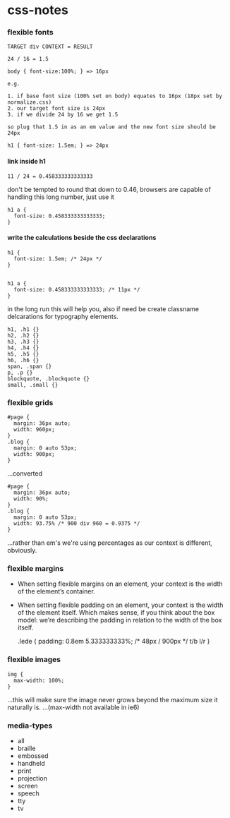 css-notes
=========

### flexible fonts

    TARGET div CONTEXT = RESULT
    
    24 / 16 = 1.5
    
    body { font-size:100%; } => 16px
    
    e.g.
    
    1. if base font size (100% set on body) equates to 16px (18px set by normalize.css)
    2. our target font size is 24px
    3. if we divide 24 by 16 we get 1.5
    
    so plug that 1.5 in as an em value and the new font size should be 24px
    
    h1 { font-size: 1.5em; } => 24px
    
#### link inside h1

    11 / 24 = 0.458333333333333
    
don't be tempted to round that down to 0.46, browsers are capable of handling this long number, just use it

    h1 a { 
      font-size: 0.458333333333333;
    }

#### write the calculations beside the css declarations

    h1 {
      font-size: 1.5em; /* 24px */
    }


    h1 a {
      font-size: 0.458333333333333; /* 11px */
    }

in the long run this will help you, also if need be create classname delcarations for typography elements.
    

    h1, .h1 {}
    h2, .h2 {}
    h3, .h3 {}
    h4, .h4 {}
    h5, .h5 {}
    h6, .h6 {}
    span, .span {}
    p, .p {}
    blockquote, .blockquote {}
    small, .small {}
    
### flexible grids

    #page { 
      margin: 36px auto;
      width: 960px;
    }
    .blog {
      margin: 0 auto 53px;
      width: 900px;
    }
    
...converted

    #page {
      margin: 36px auto;
      width: 90%;
    }
    .blog {
      margin: 0 auto 53px;
      width: 93.75% /* 900 div 960 = 0.9375 */
    }
      
...rather than em's we're using percentages as our context is different, obviously.

### flexible margins

* When setting flexible margins on an element, your context is the width of the element’s container.
* When setting flexible padding on an element, your context is the width of the element itself. Which makes sense, if you think about the box model: we’re describing the padding in relation to the width of the box itself.


    .lede {
      padding: 0.8em 5.333333333%; /* 48px / 900px */
               t/b   l/r
    }

### flexible images

    img {
      max-width: 100%;
    }
    
...this will make sure the image never grows beyond the maximum size it naturally is.
...(max-width not available in ie6)

### media-types

* all
* braille
* embossed
* handheld
* print
* projection
* screen
* speech
* tty
* tv
